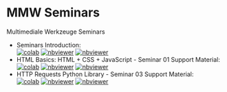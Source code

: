 # MMW Seminars
Multimediale Werkzeuge Seminars

 - Seminars Introduction:<br>
 <a href="https://colab.research.google.com/github/TUIlmenauAMS/MultimedialeWerkzeuge/blob/main/seminars/mmw_seminars_intro_colab.ipynb
" target="_blank"><img src="https://colab.research.google.com/assets/colab-badge.svg" alt="colab"></a>
<a href="https://nbviewer.org/github/TUIlmenauAMS/MultimedialeWerkzeuge/blob/main/seminars/mmw_seminars_intro.ipynb
" target="_blank"><img src="https://badgen.net/badge/View/in%20NBViewer/blue?icon=terminal" alt="nbviewer"></a>
<a href="https://youtu.be/nN6_IJBPxBI" target="_blank"><img src="https://badgen.net/badge/Launch/on%20YouTube/red?icon=terminal" alt="nbviewer"></a>
- HTML Basics: HTML + CSS + JavaScript - Seminar 01 Support Material:<br>
 <a href="https://colab.research.google.com/github/TUIlmenauAMS/MultimedialeWerkzeuge/blob/main/seminars/mmw_support_01.ipynb
" target="_blank"><img src="https://colab.research.google.com/assets/colab-badge.svg" alt="colab"></a>
<a href="https://nbviewer.org/github/TUIlmenauAMS/MultimedialeWerkzeuge/blob/main/seminars/mmw_support_01.ipynb
" target="_blank"><img src="https://badgen.net/badge/View/in%20NBViewer/blue?icon=terminal" alt="nbviewer"></a>
<a href="https://youtu.be/erwvHJvzBzo" target="_blank"><img src="https://badgen.net/badge/Launch/on%20YouTube/red?icon=terminal" alt="nbviewer"></a>
- HTTP Requests Python Library - Seminar 03 Support Material:<br>
 <a href="https://colab.research.google.com/github/TUIlmenauAMS/MultimedialeWerkzeuge/blob/main/seminars/mmw_support_03.ipynb
" target="_blank"><img src="https://colab.research.google.com/assets/colab-badge.svg" alt="colab"></a>
<a href="https://nbviewer.org/github/TUIlmenauAMS/MultimedialeWerkzeuge/blob/main/seminars/mmw_support_03.ipynb
" target="_blank"><img src="https://badgen.net/badge/View/in%20NBViewer/blue?icon=terminal" alt="nbviewer"></a>
<a href="https://youtu.be/ORViIXlFj90" target="_blank"><img src="https://badgen.net/badge/Launch/on%20YouTube/red?icon=terminal" alt="nbviewer"></a>












